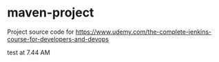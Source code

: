# maven-project
Project source code for https://www.udemy.com/the-complete-jenkins-course-for-developers-and-devops


test at 7.44 AM

